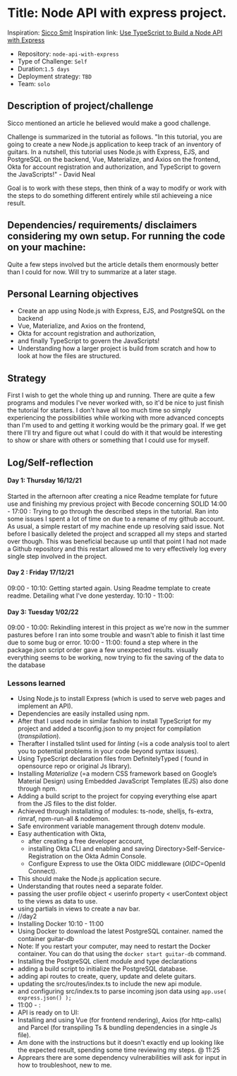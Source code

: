 # Title: Node API with express project. 
Inspiration: [Sicco Smit](https://github.com/Sick-0)
Inspiration link: [Use TypeScript to Build a Node API with Express](https://developer.okta.com/blog/2018/11/15/node-express-typescript)

- Repository: `node-api-with-express`
- Type of Challenge: `Self`
- Duration:`1.5 days`
- Deployment strategy: `TBD`
- Team: `solo`

## Description of project/challenge

Sicco mentioned an article he believed would make a good challenge. 

Challenge is summarized in the tutorial as follows. 
"In this tutorial, you are going to create a new Node.js application to keep track of an inventory of guitars. In a nutshell, this tutorial uses Node.js with Express, EJS, and PostgreSQL on the backend, Vue, Materialize, and Axios on the frontend, Okta for account registration and authorization, and TypeScript to govern the JavaScripts!" - David Neal 

Goal is to work with these steps, then think of a way to modify or work with the steps to do something different entirely while stil achieveing a nice result. 


## Dependencies/ requirements/ disclaimers considering my own setup. For running the code on your machine: 
Quite a few steps involved but the article details them enormously better than I could for now. Will try to summarize at a later stage. 


## Personal Learning objectives  

- Create an app using Node.js with Express, EJS, and PostgreSQL on the backend 
- Vue, Materialize, and Axios on the frontend, 
- Okta for account registration and authorization, 
- and finally TypeScript to govern the JavaScripts!
- Understanding how a larger project is build from scratch and how to look at how the files are structured. 
 

## Strategy

First I wish to get the whole thing up and running. There are quite a few programs and modules I've never worked with, so it'd be nice to just finish the tutorial for starters. I don't have all too much time so simply experiencing the possibilities while working with more advanced concepts than I'm used to and getting it working would be the primary goal. 
If we get there I'll try and figure out what I could do with it that would be interesting to show or share with others or something that I could use for myself.  


## Log/Self-reflection

#### Day 1: Thursday 16/12/21  

Started in the afternoon after creating a nice Readme template for future use and finishing my previous project with Becode concerning SOLID
14:00 - 17:00 : Trying to go through the described steps in the tutorial.  Ran into some issues I spent a lot of time on due to a rename of my github account. As usual, a simple restart of my machine ende up resolving said issue.  Not before I basically deleted the project and scrapped all my steps and started over though.  This was beneficial because up until that point I had not made a Github repository and this restart allowed me to very effectively log every single step involved in the project.  

#### Day 2 : Friday 17/12/21

09:00 - 10:10: Getting started again. Using Readme template to create readme. Detailing what I've done yesterday. 
10:10 - 11:00: 

#### Day 3: Tuesday 1/02/22

09:00 - 10:00: Rekindling interest in this project as we're now in the summer pastures before I ran into some trouble and wasn't able to finish it last time due to some bug or error. 
10:00 - 11:00: found a step where in the package.json script order gave a few unexpected results. visually everything seems to be working, now trying to fix the saving of the data to the database  

### Lessons learned

- Using Node.js to install Express (which is used to serve web pages and implement an API). 
- Dependencies are easily installed using npm.  
- After that I used node in similar fashion to install TypeScript for my project and added a tsconfig.json to my project for compilation (*transpilation*).  
- Therafter I installed tslint used for *linting* (=is a code analysis tool to alert you to potential problems in your code beyond syntax issues).  
- Using TypeScript declaration files from DefinitelyTyped ( found in opensource repo or original Js library).  
- Installing *Materialize* (=a modern CSS framework based on Google’s Material Design) using Embedded JavaScript Templates (EJS) also done through npm. 
- Adding a build script to the project for copying everything else apart from the JS files to the dist folder.   
- Achieved through installating of modules: ts-node, shelljs, fs-extra, rimraf, npm-run-all & nodemon.  
- Safe environment variable management through dotenv module.
- Easy authentication with Okta,  
  - after creating a free developer account,  
  - installing Okta CLI and enabling and saving Directory>Self-Service-Registration on the Okta Admin Console.  
  - Configure Express to use the Okta OIDC middleware (*OIDC*=OpenId Connect).  
- This should make the Node.js application secure. 
- Understanding that routes need a separate folder. 
- passing the user profile object < userinfo property < userContext object to the views as data to use. 
- using partials in views to create a nav bar. 
- //day2 
- Installing Docker 10:10 - 11:00
- Using Docker to download the latest PostgreSQL container. named the container guitar-db
- Note: If you restart your computer, may need to restart the Docker container. You can do that using the `docker start guitar-db` command.
- Installing the PostgreSQL client module and type declarations 
- adding a build script to initialize the PostgreSQL database. 
- adding api routes to create, query, update and delete guitars. 
- updating the src/routes/index.ts to include the new api module.
- and configuring src/index.ts to parse incoming json data using `app.use( express.json() );`
- 11:00 - : 
- API is ready on to UI:
- Installing and using Vue (for frontend rendering), Axios (for http-calls) and Parcel (for transpiling Ts  & bundling dependencies in a single Js file).
- Am done with the instructions but it doesn't exactly end up looking like the expected result, spending some time reviewing my steps. @ 11:25
- Apprears there are some dependency vulnerabilities will ask for input in how to troubleshoot, new to me. 



